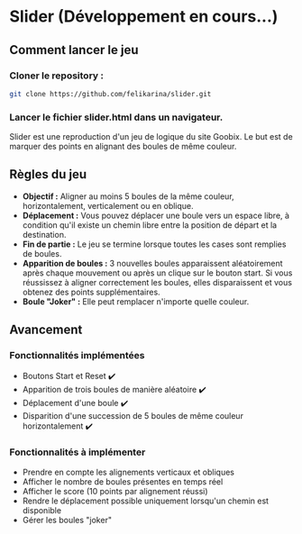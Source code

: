 # Slider (Développement en cours...)

## Comment lancer le jeu

### Cloner le repository :
```bash
git clone https://github.com/felikarina/slider.git
```
### Lancer le fichier slider.html dans un navigateur.

Slider est une reproduction d'un jeu de logique du site Goobix. Le but est de marquer des points en alignant des boules de même couleur.

## Règles du jeu

- **Objectif :** Aligner au moins 5 boules de la même couleur, horizontalement, verticalement ou en oblique.
- **Déplacement :** Vous pouvez déplacer une boule vers un espace libre, à condition qu'il existe un chemin libre entre la position de départ et la destination.
- **Fin de partie :** Le jeu se termine lorsque toutes les cases sont remplies de boules.
- **Apparition de boules :** 3 nouvelles boules apparaissent aléatoirement après chaque mouvement ou après un clique sur le bouton start. Si vous réussissez à aligner correctement les boules, elles disparaissent et vous obtenez des points supplémentaires.
- **Boule "Joker" :** Elle peut remplacer n'importe quelle couleur.

## Avancement

### Fonctionnalités implémentées
- Boutons Start et Reset ✔️
- Apparition de trois boules de manière aléatoire ✔️
- Déplacement d'une boule ✔️
- Disparition d'une succession de 5 boules de même couleur horizontalement ✔️

### Fonctionnalités à implémenter
- Prendre en compte les alignements verticaux et obliques
- Afficher le nombre de boules présentes en temps réel
- Afficher le score (10 points par alignement réussi)
- Rendre le déplacement possible uniquement lorsqu'un chemin est disponible
- Gérer les boules "joker"
